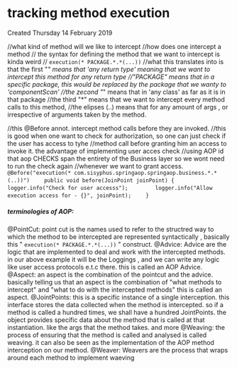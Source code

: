# tracking method execution
Created Thursday 14 February 2019

//what kind of method will we like to intercept
//how does one intercept a method
// the syntax for defining the method that we want to intercept is kinda weird
// ``execution(* PACKAGE.*.*(...))`` 
//what this translates into is that the first "*" means that 'any return type' meaning that we want to intercept this method for any return type
//"PACKAGE" means that in a specific package, this would be replaced by the package that we wanty to 'componentScan'
//the zecond "*" means that in 'any class' as far as it is in that package 
//the third "*" means that we want to intercept every method calls to this method,
//the elipses (..) means that for any amount of args , or irrespective of arguments taken by the method.

//this @Before annot. intercept method calls before they are invoked.
//this is good when one want to check for authorization, so one can just check if the user has access to tyhe
//method call before granting him an access to invoke it. the advantage of implementing user acces check
//using AOP id that aop CHECKS span the entirety of the Business layer so we wont need to run the check again
//whenever we want to grant access.
``@Before("execution(* com.sisyphus.springaop.springaop.business.*.*(..))")``
``    public void before(JoinPoint joinPoint) {``
``        logger.info("Check for user accesss");``
``        logger.info("Allow execution access for - {}", joinPoint);``
``    }``


##### terminologies of AOP:
@PointCut: 
point cut is the names used to refer to the structred way to which the method to be intercepted are represented syntactically , basically this " ``execution(* PACKAGE.*.*(...))`` " construct.
@Advice: 
Advice are the logic that are implemented to deal and work with the intercepted methods. in our above example it will be the Loggings , and we can write any logic like user access protocols e.t.c there. this is called an AOP Advice.
@Aspect:
an aspect is the combination of the pointcut and the advice. basically telling us that an aspect is the combination of "what methods to intercept" and "what to do with the intercepted methods"
this is called an aspect.
@JointPoints:
this is a specific instance of a single interception. this interface stores the data collected when the method is intercepted. so if a method is called a hundred times, we shall have a hundred JointPoints. the object provides specific data about the method that is called at that instantiation. like the args that the method takes. and more
@Weaving:
the process of ensuring that the method is called and analysed is called weaving. it can also be seen as the implementation of the AOP method interception on our method.
@Weaver: 
Weavers are the process that wraps around each method to implement waeving



